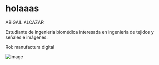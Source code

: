 # holaaas

ABIGAIL ALCAZAR
  
Estudiante de ingenieria biomédica interesada en ingenieria de tejidos y señales e imágenes.

Rol: manufactura digital

![image](https://github.com/user-attachments/assets/26ca728b-e42a-48e0-b2c0-18121311c434)
